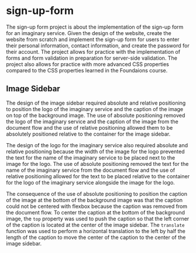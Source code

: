 # sign-up-form

The sign-up form project is about the implementation of the sign-up form for an imaginary service. Given the design of the website, create the website from scratch and implement the sign-up form for users to enter their personal information, contact information, and create the password for their account. The project allows for practice with the implementation of forms and form validation in preparation for server-side validation. The project also allows for practice with more advanced CSS properties compared to the CSS properties learned in the Foundaions course.

## Image Sidebar

The design of the image sidebar required absolute and relative positioning to position the logo of the imaginary service and the caption of the image on top of the background image. The use of absolute positioning removed the logo of the imaginary service and the caption of the image from the document flow and the use of relative positioning allowed them to be absolutely positioned relative to the container for the image sidebar.

The design of the logo for the imaginary service also required absolute and relative positioning because the width of the image for the logo prevented the text for the name of the imaginary service to be placed next to the image for the logo. The use of absolute positioning removed the text for the name of the imaginary service from the document flow and the use of relative positioning allowed for the text to be placed relative to the container for the logo of the imaginary service alongside the image for the logo.

The consequence of the use of absolute positioning to position the caption of the image at the bottom of the background image was that the caption could not be centered with flexbox because the caption was removed from the document flow. To center the caption at the bottom of the background image, the ```top``` property was used to push the caption so that the left corner of the caption is located at the center of the image sidebar. The ```translate``` function was used to perform a horizontal translation to the left by half the length of the caption to move the center of the caption to the center of the image sidebar.

